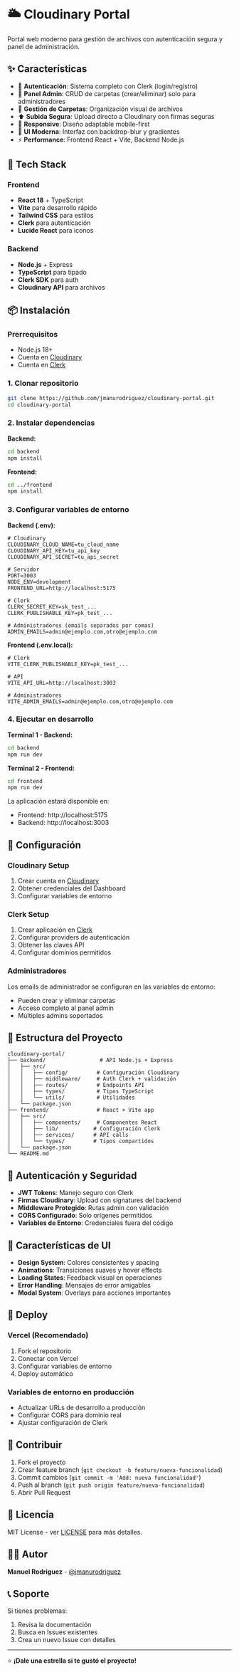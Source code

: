 # 🌥️ Cloudinary Portal

Portal web moderno para gestión de archivos con autenticación segura y panel de administración.

## ✨ Características

- 🔐 **Autenticación**: Sistema completo con Clerk (login/registro)
- 👑 **Panel Admin**: CRUD de carpetas (crear/eliminar) solo para administradores
- 📁 **Gestión de Carpetas**: Organización visual de archivos
- ⬆️ **Subida Segura**: Upload directo a Cloudinary con firmas seguras
- 📱 **Responsive**: Diseño adaptable mobile-first
- 🎨 **UI Moderna**: Interfaz con backdrop-blur y gradientes
- ⚡ **Performance**: Frontend React + Vite, Backend Node.js

## 🚀 Tech Stack

### Frontend
- **React 18** + TypeScript
- **Vite** para desarrollo rápido
- **Tailwind CSS** para estilos
- **Clerk** para autenticación
- **Lucide React** para iconos

### Backend
- **Node.js** + Express
- **TypeScript** para tipado
- **Clerk SDK** para auth
- **Cloudinary API** para archivos

## 📦 Instalación

### Prerrequisitos
- Node.js 18+
- Cuenta en [Cloudinary](https://cloudinary.com/)
- Cuenta en [Clerk](https://clerk.com/)

### 1. Clonar repositorio
```bash
git clone https://github.com/jmanurodriguez/cloudinary-portal.git
cd cloudinary-portal
```

### 2. Instalar dependencias

**Backend:**
```bash
cd backend
npm install
```

**Frontend:**
```bash
cd ../frontend
npm install
```

### 3. Configurar variables de entorno

**Backend (.env):**
```env
# Cloudinary
CLOUDINARY_CLOUD_NAME=tu_cloud_name
CLOUDINARY_API_KEY=tu_api_key
CLOUDINARY_API_SECRET=tu_api_secret

# Servidor
PORT=3003
NODE_ENV=development
FRONTEND_URL=http://localhost:5175

# Clerk
CLERK_SECRET_KEY=sk_test_...
CLERK_PUBLISHABLE_KEY=pk_test_...

# Administradores (emails separados por comas)
ADMIN_EMAILS=admin@ejemplo.com,otro@ejemplo.com
```

**Frontend (.env.local):**
```env
# Clerk
VITE_CLERK_PUBLISHABLE_KEY=pk_test_...

# API
VITE_API_URL=http://localhost:3003

# Administradores
VITE_ADMIN_EMAILS=admin@ejemplo.com,otro@ejemplo.com
```

### 4. Ejecutar en desarrollo

**Terminal 1 - Backend:**
```bash
cd backend
npm run dev
```

**Terminal 2 - Frontend:**
```bash
cd frontend
npm run dev
```

La aplicación estará disponible en:
- Frontend: http://localhost:5175
- Backend: http://localhost:3003

## 🔧 Configuración

### Cloudinary Setup
1. Crear cuenta en [Cloudinary](https://cloudinary.com/)
2. Obtener credenciales del Dashboard
3. Configurar variables de entorno

### Clerk Setup
1. Crear aplicación en [Clerk](https://clerk.com/)
2. Configurar providers de autenticación
3. Obtener las claves API
4. Configurar dominios permitidos

### Administradores
Los emails de administrador se configuran en las variables de entorno:
- Pueden crear y eliminar carpetas
- Acceso completo al panel admin
- Múltiples admins soportados

## 📁 Estructura del Proyecto

```
cloudinary-portal/
├── backend/                 # API Node.js + Express
│   ├── src/
│   │   ├── config/         # Configuración Cloudinary
│   │   ├── middleware/     # Auth Clerk + validación
│   │   ├── routes/         # Endpoints API
│   │   ├── types/          # Tipos TypeScript
│   │   └── utils/          # Utilidades
│   └── package.json
├── frontend/               # React + Vite app
│   ├── src/
│   │   ├── components/     # Componentes React
│   │   ├── lib/           # Configuración Clerk
│   │   ├── services/      # API calls
│   │   └── types/         # Tipos compartidos
│   └── package.json
└── README.md
```

## 🔐 Autenticación y Seguridad

- **JWT Tokens**: Manejo seguro con Clerk
- **Firmas Cloudinary**: Upload con signatures del backend
- **Middleware Protegido**: Rutas admin con validación
- **CORS Configurado**: Solo orígenes permitidos
- **Variables de Entorno**: Credenciales fuera del código

## 🎨 Características de UI

- **Design System**: Colores consistentes y spacing
- **Animations**: Transiciones suaves y hover effects
- **Loading States**: Feedback visual en operaciones
- **Error Handling**: Mensajes de error amigables
- **Modal System**: Overlays para acciones importantes

## 🚀 Deploy

### Vercel (Recomendado)
1. Fork el repositorio
2. Conectar con Vercel
3. Configurar variables de entorno
4. Deploy automático

### Variables de entorno en producción
- Actualizar URLs de desarrollo a producción
- Configurar CORS para dominio real
- Ajustar configuración de Clerk

## 🤝 Contribuir

1. Fork el proyecto
2. Crear feature branch (`git checkout -b feature/nueva-funcionalidad`)
3. Commit cambios (`git commit -m 'Add: nueva funcionalidad'`)
4. Push al branch (`git push origin feature/nueva-funcionalidad`)
5. Abrir Pull Request

## 📝 Licencia

MIT License - ver [LICENSE](LICENSE) para más detalles.

## 👨‍💻 Autor

**Manuel Rodriguez** - [@jmanurodriguez](https://github.com/jmanurodriguez)

## 📞 Soporte

Si tienes problemas:
1. Revisa la documentación
2. Busca en Issues existentes
3. Crea un nuevo Issue con detalles

---

⭐ **¡Dale una estrella si te gustó el proyecto!**